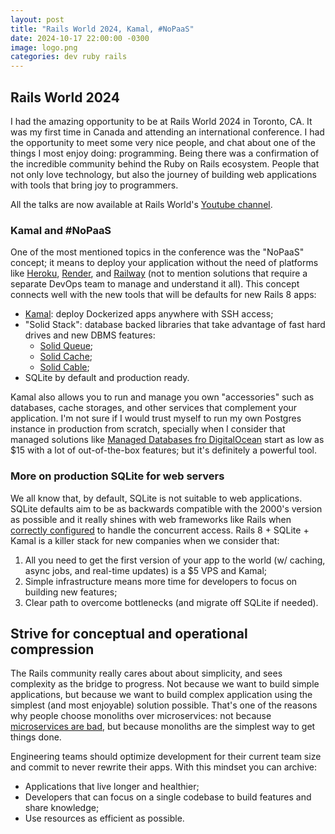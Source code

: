 ```yaml
---
layout: post
title: "Rails World 2024, Kamal, #NoPaaS"
date: 2024-10-17 22:00:00 -0300
image: logo.png
categories: dev ruby rails
---
```


## Rails World 2024

I had the amazing opportunity to be at Rails World 2024 in Toronto, CA. It was my first time in Canada and attending an international conference. I had the opportunity to meet some very nice people, and chat about one of the things I most enjoy doing: programming.
Being there was a confirmation of the incredible community behind the Ruby on Rails ecosystem. People that not only love technology, but also the journey of building web applications with tools that bring joy to programmers.

All the talks are now available at Rails World's [Youtube channel](https://www.youtube.com/playlist?list=PLHFP2OPUpCeb182aDN5cKZTuyjn3Tdbqx).

### Kamal and #NoPaaS

One of the most mentioned topics in the conference was the "NoPaaS" concept; it means to deploy your application without the need of platforms like [Heroku](https://www.heroku.com/), [Render](https://render.com/), and [Railway](https://railway.app/) (not to mention solutions that require a separate DevOps team to manage and understand it all).
This concept connects well with the new tools that will be defaults for new Rails 8 apps:
- [Kamal](https://kamal-deploy.org/): deploy Dockerized apps anywhere with SSH access;
- "Solid Stack": database backed libraries that take advantage of fast hard drives and new DBMS features:
  - [Solid Queue](https://github.com/rails/solid_queue);
  - [Solid Cache](https://github.com/rails/solid_cache);
  - [Solid Cable](https://github.com/rails/solid_cable);
- SQLite by default and production ready.

Kamal also allows you to run and manage you own "accessories" such as databases, cache storages, and other services that complement your application.
I'm not sure if I would trust myself to run my own Postgres instance in production from scratch, specially when I consider that managed solutions like [Managed Databases fro DigitalOcean](https://www.digitalocean.com/pricing/managed-databases#postgresql) start as low as $15 with a lot of out-of-the-box features; but it's definitely a powerful tool.

### More on production SQLite for web servers

We all know that, by default, SQLite is not suitable to web applications. SQLite defaults aim to be as backwards compatible with the 2000's version as possible and it really shines with web frameworks like Rails when [correctly configured](https://github.com/rails/rails/pull/49349) to handle the concurrent access. Rails 8 + SQLite + Kamal is a killer stack for new companies when we consider that:
1. All you need to get the first version of your app to the world (w/ caching, async jobs, and real-time updates) is a $5 VPS and Kamal;
2. Simple infrastructure means more time for developers to focus on building new features;
3. Clear path to overcome bottlenecks (and migrate off SQLite if needed).

## Strive for conceptual and operational compression

The Rails community really cares about about simplicity, and sees complexity as the bridge to progress. Not because we want to build simple applications, but because we want to build complex application using the simplest (and most enjoyable) solution possible.
That's one of the reasons why people choose monoliths over microservices: not because [microservices are bad](https://www.youtube.com/watch?v=LcJKxPXYudE), but because monoliths are the simplest way to get things done.

Engineering teams should optimize development for their current team size and commit to never rewrite their apps. With this mindset you can archive:
- Applications that live longer and healthier;
- Developers that can focus on a single codebase to build features and share knowledge;
- Use resources as efficient as possible.
